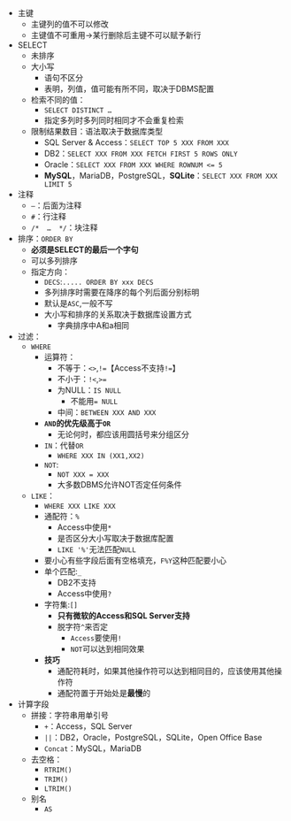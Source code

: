 - 主键
	- 主键列的值不可以修改
	- 主键值不可重用→某行删除后主键不可以赋予新行
- SELECT
	- 未排序
	- 大小写
		- 语句不区分
		- 表明，列值，值可能有所不同，取决于DBMS配置
	- 检索不同的值：
		- `SELECT DISTINCT …`
		- 指定多列时多列同时相同才不会重复检索
	- 限制结果数目：语法取决于数据库类型
		- SQL Server & Access：`SELECT TOP 5 XXX FROM XXX`
		- DB2：`SELECT XXX FROM XXX FETCH FIRST 5 ROWS ONLY`
		- Oracle：`SELECT XXX FROM XXX WHERE ROWNUM <= 5`
		- **MySQL**，MariaDB，PostgreSQL，**SQLite**：`SELECT XXX FROM XXX LIMIT 5`
- 注释
	- `—`：后面为注释
	- `#`：行注释
	- `/*  …  */`：块注释
- 排序：`ORDER BY`
	- **必须是SELECT的最后一个字句**
	- 可以多列排序
	- 指定方向：
		- `DECS`:`..... ORDER BY xxx DECS`
		- 多列排序时需要在降序的每个列后面分别标明
		- 默认是`ASC`,一般不写
		- 大小写和排序的关系取决于数据库设置方式
			- 字典排序中A和a相同
- 过滤：
	- `WHERE`
		- 运算符：
			- 不等于：`<>`,`!=`【Access不支持`!=`】
			- 不小于：`!<`,`>=`
			- 为NULL：`IS NULL`
				- 不能用`= NULL`
			- 中间：`BETWEEN XXX AND XXX`
		- **`AND`的优先级高于`OR`**
			- 无论何时，都应该用圆括号来分组区分
		- `IN`：代替`OR`
			- `WHERE XXX IN (XX1,XX2)`
		- `NOT`:
			- `NOT XXX = XXX`
			- 大多数DBMS允许NOT否定任何条件
	- `LIKE`：
		- `WHERE XXX LIKE XXX`
		- 通配符：`%`
			- Access中使用`*`
			- 是否区分大小写取决于数据库配置
			- `LIKE '%'`无法匹配`NULL`
		- 要小心有些字段后面有空格填充，`F%Y`这种匹配要小心
		- 单个匹配:`_`
			- DB2不支持
			- Access中使用`?`
		- 字符集:`[]`
			- **只有微软的Access和SQL Server支持**
			- 脱字符`^`来否定
				- `Access`要使用`!`
				- `NOT`可以达到相同效果
		- **技巧**
			- 通配符耗时，如果其他操作符可以达到相同目的，应该使用其他操作符
			- 通配符置于开始处是**最慢**的
- 计算字段
	- 拼接：字符串用单引号
		- `+`：Access，SQL Server
		- `||`：DB2，Oracle，PostgreSQL，SQLite，Open Office Base
		- `Concat`：MySQL，MariaDB
	- 去空格：
		- `RTRIM()`
		- `TRIM()`
		- `LTRIM()`
	- 别名
		- `AS`